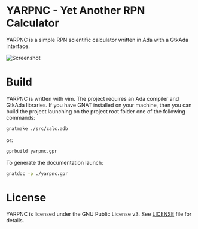 YARPNC - Yet Another RPN Calculator
===================================
YARPNC is a simple RPN scientific calculator written in Ada with a 
GtkAda interface.

![Screenshot](http://i1383.photobucket.com/albums/ah312/m-programmer/yarpnc_zpsc2534419.png)

Build
===============
YARPNC is written with vim. The project requires an Ada compiler and GtkAda 
libraries. If you have GNAT installed on your machine, then you can build the
project launching on the project root folder one of the following commands:
```bash
gnatmake ./src/calc.adb
```
or:
```bash
gprbuild yarpnc.gpr
```

To generate the documentation launch:
```bash
gnatdoc -p ./yarpnc.gpr
```

License 
=======
YARPNC is licensed under the GNU Public License v3. See [LICENSE](/LICENSE)
file for details.
